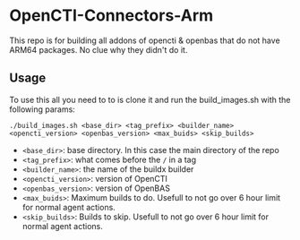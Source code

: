 # OpenCTI-Connectors-Arm
This repo is for building all addons of opencti & openbas that do not have ARM64 packages. No clue why they didn't do it.

## Usage
To use this all you need to to is clone it and run the build_images.sh with the following params:
```
./build_images.sh <base_dir> <tag_prefix> <builder_name> <opencti_version> <openbas_version> <max_buids> <skip_builds>
```
* `<base_dir>`: base directory. In this case the main directory of the repo
* `<tag_prefix>`: what comes before the `/` in a tag
* `<builder_name>`: the name of the buildx builder
* `<opencti_version>`: version of OpenCTI
* `<openbas_version>`: version of OpenBAS
* `<max_buids>`: Maximum builds to do. Usefull to not go over 6 hour limit for normal agent actions.
* `<skip_builds>`: Builds to skip. Usefull to not go over 6 hour limit for normal agent actions.
